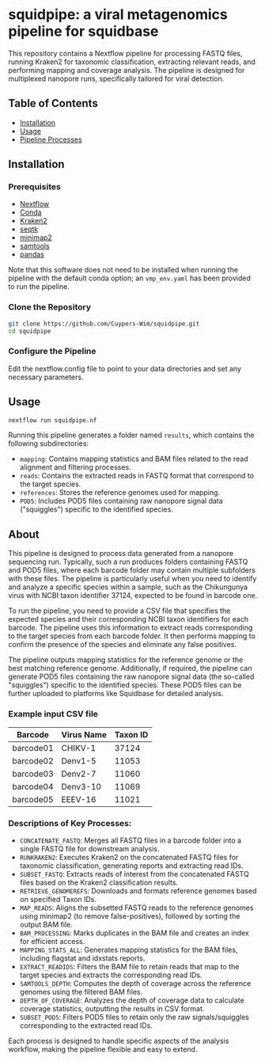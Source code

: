 # squidpipe: a viral metagenomics pipeline for squidbase

This repository contains a Nextflow pipeline for processing FASTQ files, running Kraken2 for taxonomic classification, extracting relevant reads, and performing mapping and coverage analysis. The pipeline is designed for multiplexed nanopore runs, specifically tailored for viral detection.

## Table of Contents
- [Installation](#installation)
- [Usage](#usage)
- [Pipeline Processes](#about)


## Installation

### Prerequisites
- [Nextflow](https://www.nextflow.io/)
- [Conda](https://docs.conda.io/en/latest/)
- [Kraken2](https://ccb.jhu.edu/software/kraken2/)
- [seqtk](https://github.com/lh3/seqtk)
- [minimap2](https://github.com/lh3/minimap2)
- [samtools](http://www.htslib.org/)
- [pandas](https://pandas.pydata.org/)

Note that this software does not need to be installed when running the pipeline with the default conda option; an `vmp_env.yaml` has been provided to run the pipeline.

### Clone the Repository
```bash
git clone https://github.com/Cuypers-Wim/squidpipe.git
cd squidpipe
```

### Configure the Pipeline
Edit the nextflow.config file to point to your data directories and set any necessary parameters.

## Usage 
```bash
nextflow run squidpipe.nf 
```

Running this pipeline generates a folder named `results`, which contains the following subdirectories:

- `mapping`: Contains mapping statistics and BAM files related to the read alignment and filtering processes.
- `reads`: Contains the extracted reads in FASTQ format that correspond to the target species.
- `references`: Stores the reference genomes used for mapping.
- `POD5`: Includes POD5 files containing raw nanopore signal data ("squiggles") specific to the identified species.

## About

This pipeline is designed to process data generated from a nanopore sequencing run. Typically, such a run produces folders containing FASTQ and POD5 files, where each barcode folder may contain multiple subfolders with these files. The pipeline is particularly useful when you need to identify and analyze a specific species within a sample, such as the Chikungunya virus with NCBI taxon identifier 37124, expected to be found in barcode one.

To run the pipeline, you need to provide a CSV file that specifies the expected species and their corresponding NCBI taxon identifiers for each barcode. The pipeline uses this information to extract reads corresponding to the target species from each barcode folder. It then performs mapping to confirm the presence of the species and eliminate any false positives.

The pipeline outputs mapping statistics for the reference genome or the best matching reference genome. Additionally, if required, the pipeline can generate POD5 files containing the raw nanopore signal data (the so-called "squiggles") specific to the identified species. These POD5 files can be further uploaded to platforms like Squidbase for detailed analysis.

###  Example input CSV file

| Barcode   | Virus Name | Taxon ID |
|-----------|------------|----------|
| barcode01 | CHIKV-1    | 37124    |
| barcode02 | Denv1-5    | 11053    |
| barcode03 | Denv2-7    | 11060    |
| barcode04 | Denv3-10   | 11069    |
| barcode05 | EEEV-16    | 11021    |


### Descriptions of Key Processes:

- `CONCATENATE_FASTQ`: Merges all FASTQ files in a barcode folder into a single FASTQ file for downstream analysis.
- `RUNKRAKEN2`: Executes Kraken2 on the concatenated FASTQ files for taxonomic classification, generating reports and extracting read IDs.
- `SUBSET_FASTQ`: Extracts reads of interest from the concatenated FASTQ files based on the Kraken2 classification results.
- `RETRIEVE_GENOMEREFS`: Downloads and formats reference genomes based on specified Taxon IDs.
- `MAP_READS`: Aligns the subsetted FASTQ reads to the reference genomes using minimap2 (to remove false-positives), followed by sorting the output BAM file.
- `BAM_PROCESSING`: Marks duplicates in the BAM file and creates an index for efficient access.
- `MAPPING_STATS_ALL`: Generates mapping statistics for the BAM files, including flagstat and idxstats reports.
- `EXTRACT_READIDS`: Filters the BAM file to retain reads that map to the target species and extracts the corresponding read IDs.
- `SAMTOOLS_DEPTH`: Computes the depth of coverage across the reference genomes using the filtered BAM files.
- `DEPTH_OF_COVERAGE`: Analyzes the depth of coverage data to calculate coverage statistics, outputting the results in CSV format.
- `SUBSET_POD5`: Filters POD5 files to retain only the raw signals/squiggles corresponding to the extracted read IDs.

Each process is designed to handle specific aspects of the analysis workflow, making the pipeline flexible and easy to extend.

